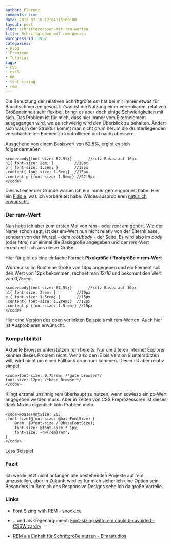 ```yaml
---
author: Florenz
comments: true
date: 2012-07-19 12:04:15+00:00
layout: post
slug: schriftgroessen-mit-rem-werten
title: Schriftgrößen mit rem-Werten
wordpress_id: 1957
categories:
- Blog
- Frontend
- Tutorial
tags:
- CSS
- css3
- em
- font-sizing
- rem
---
```


Die Benutzung der relativen Schriftgröße _em_ hat bei mir immer etwas für Bauchschmerzen gesorgt. Zwar ist die Nutzung einer vererbbaren, relativen Größeneinheit sehr flexibel, bringt es aber doch einige Schwierigkeiten mit sich. Das Problem ist für mich, dass hier immer vom Elternelement ausgegangen wird, wo es schwierig wird den Überblick zu behalten. Ändert sich was in der Struktur kommt man nicht drum herum die drunterliegenden verschachtelten Ebenen zu kontrollieren und nachzubessern..





Ausgehend von einem Basiswert von 62,5%, ergibt es sich folgendermaßen.




    
    <code>body{font-size: 62.5%;}       //setz Basis auf 10px
    h1{ font-size: 2em; }         //20px
    p { font-size: 1.5em; }       //15px
    .content{ font-size: 1.5em;}  //15px
    .content p {font-size: 1.5em;} //22.5px
    </code>





Dies ist einer der Gründe warum ich em immer gerne ignoriert habe. Hier ein [Fiddle](http://jsfiddle.net/flrnz/WB47z/), was ich vorbereitet habe. Wildes ausprobieren [natürlich erwünscht.](http://jsfiddle.net/flrnz/WB47z/)





### Der rem-Wert





Nun habe ich aber zum ersten Mal von _[rem](http://www.w3.org/TR/css3-values/#rem-unit)_ - oder _root em_ gehört. Wie der Name schon sagt, ist der em-Wert nun nicht relativ von der Elternklasse, sondern von der Wurzel - dem _root/body_ - der Seite. Es wird also im _body_ (oder _html_) nur einmal die Basisgröße angegeben und der _rem_-Wert errechnet sich aus dieser Größe.





Hier für gibt es eine einfache Formel: **Pixelgröße / Rootgröße = rem-Wert**





Wurde also im Root eine Größe von 14px angegeben und ein Element soll den Wert von 12px bekommen, rechnet man _12/16_ und bekommt den Wert von 0,75rem.




    
    <code>body{font-size: 62.5%;}       //setz Basis auf 10px
    h1{ font-size: 2rem; }         //20px
    p { font-size: 1.5rem; }       //15px
    .content{ font-size: 1.2rem;}  //12px
    .content p {font-size: 1.5rem;} //15px
    </code>





[Hier eine Version](http://jsfiddle.net/flrnz/tMvLm/) des oben verlinkten Beispiels mit rem-Werten. Auch hier ist Ausprobieren erwünscht.



<!-- more -->



### Kompatibilität





Aktuelle Browser unterstützen rem bereits. Nur die älteren Internet Explorer kennen dieses Problem nicht. Wer also den IE bis Version 8 unterstützen will, wird nicht um einen Fallback drum rum kommen. Dieser ist aber relativ simpel.




    
    <code>font-size: 0.75rem; /*gute browser*/
    font-size: 12px; /*böse Browser*/
    </code>





Klingt erstmal unsinnig rem überhaupt zu nutzen, wenn sowieso ein px-Wert angegeben werden muss. Aber in Zeiten von CSS Preprozessoren ist dieses dank Mixins eigentlich kein Problem mehr.




    
    <code>@baseFontSize: 20;
    .font-size(@font-size: @baseFontSize) {
        @rem: (@font-size / @baseFontSize);
        font-size: @font-size * 1px;
        font-size: ~"@{rem}rem"; 
    }
    </code>





[Less Beispiel](http://codepen.io/machal/pen/less-mixin-font-size-rem)





### Fazit





Ich werde jetzt nicht anfangen alle bestehenden Projekte auf rem umzustellen, aber in Zukunft wird es für mich sicherlich eine Option sein. Besonders im Bereich des Responsive Designs sehe ich da große Vorteile.





### Links







  * [Font Sizing with REM - snook.ca](http://snook.ca/archives/html_and_css/font-size-with-rem)


  * ...und als Gegenargument: [Font-sizing with rem could be avoided - CSSWizardry](http://csswizardry.com/2011/05/font-sizing-with-rem-could-be-avoided/)


  * [REM als Einheit für Schriftgröße nutzen - Elmastudios](http://www.elmastudio.de/programmierung/css/css-tipp-rem-als-einheit-fur-schriftgrose-nutzen/)



